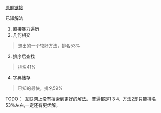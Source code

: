 [原题链接](https://leetcode.com/problems/two-sum/description)

已知解法
1. 直接暴力遍历
2. 几何相交
  >想出的一个较好方法，排名53%
3. 排序后查找
  >排名41%
4. 字典储存 
  >已知的最快，排名59%


TODO：
  互联网上没有搜索到更好的解法。 普遍都是1 3 4.
  方法2却只能排名53%左右,一定还有更优解。
